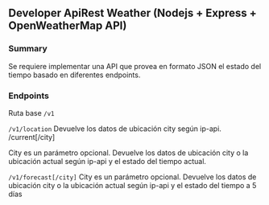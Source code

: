 ## Developer ApiRest Weather (Nodejs + Express + OpenWeatherMap API)

### Summary

Se requiere implementar una API que provea en formato JSON el estado del tiempo basado en diferentes endpoints.

### Endpoints

Ruta base
`/v1`

`/v1/location`
Devuelve los datos de ubicación city según ip-api. /current[/city]

City es un parámetro opcional. Devuelve los datos de ubicación city o la ubicación actual según ip-api y el estado del tiempo actual.

`/v1/forecast[/city]` City es un parámetro opcional. Devuelve los datos de ubicación city o la ubicación actual según ip-api y el estado del tiempo a 5 días
